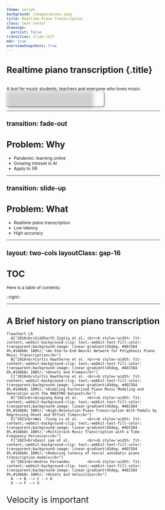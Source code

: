 ```yaml
---
theme: seriph
background: /images/piano.jpeg 
title: Realtime Piano Transcription
class: text-center
drawings:
  persist: false
transition: slide-left
mdc: true
overviewSnapshots: true
---
```

# Realtime piano transcription {.title}

<br/>
A tool for music students, teachers and everyone who loves music.

<div class="abs-br" style="width: 320px; height: 50px; overflow: hidden; border-radius: 0.5em;filter: drop-shadow(2px 4px 6px gray);box-shadow: 1px 1px 3px 1px #0000007d;">
  <img src="/images/uncuyo.png" width=395 height=150 style="width: 320px; background: #aaa3; overflow: hidden; position: absolute; top: -35px; left: 0;"/>
</div>

---
transition: fade-out
---

# Problem: Why

<v-clicks>

- Pandemic: learning online
- Growing intreset in AI
- Apply to XR

</v-clicks>

<!--
- [click] The <a href="https://www.researchgate.net/publication/366228990_The_Impact_of_Covid-19_Pandemic_on_Music_Education_A_Review_of_the_Literature">pandemic</a> lead everyone to start learning new skills online.
- [click] Tools like chatgpt have sparked interest in AI.
- [click] The music industry is starting to <a href="https://www.alliedmarketresearch.com/augmented-and-virtual-reality-market">adopt</a> XR.
-->

---
transition: slide-up
---

# Problem: What

<v-clicks>

- Realtime piano transcription
- Low latency
- High accuracy
</v-clicks>
<!-- 
Una herramienta que permite transcripcion de piano en tiempo real[click], con baja latencia[click] y alta precision[click].
-->

---
layout: two-cols
layoutClass: gap-16
---

# TOC

Here is a table of contents:

<img src="/images/piano-vr3.jpg" />

::right::

<Toc v-click minDepth="1" maxDepth="2"></Toc>

---

# A Brief history on piano transcription

```mermaid
flowchart LR
  A["2016<br>Siddharth Sigtia et al. <br><b style='width: fit-content;-webkit-background-clip: text;-webkit-text-fill-color: transparent;background-image: linear-gradient(45deg, #4EC5D4 0%,#146b8c 100%);'>An End-to-End Neural Network for Polyphonic Piano Music Transcription</b>"]
  B["2018<br>Curtis Hawthorne et al. <br><b style='width: fit-content;-webkit-background-clip: text;-webkit-text-fill-color: transparent;background-image: linear-gradient(45deg, #4EC5D4 0%,#146b8c 100%);'>Onsets and Frames</b>"]
  C["2018<br>Curtis Hawthorne et al. <br><b style='width: fit-content;-webkit-background-clip: text;-webkit-text-fill-color: transparent;background-image: linear-gradient(45deg, #4EC5D4 0%,#146b8c 100%);'>Enabling Factorized Piano Music Modeling and Generation with the MAESTRO Dataset</b>"]
  D["2021<br>Qiuqiang Kong et al.    <br><b style='width: fit-content;-webkit-background-clip: text;-webkit-text-fill-color: transparent;background-image: linear-gradient(45deg, #4EC5D4 0%,#146b8c 100%);'>High-Resolution Piano Transcription With Pedals by Regressing Onset and Offset Times</b>"]
  E["2023<br>Wei -Tsung Lu et al.    <br><b style='width: fit-content;-webkit-background-clip: text;-webkit-text-fill-color: transparent;background-image: linear-gradient(45deg, #4EC5D4 0%,#146b8c 100%);'>Multitrack Music Transcription with a Time-Frequency Perceiver</b>"]
  F["2023<br>Dasol Lee et al.        <br><b style='width: fit-content;-webkit-background-clip: text;-webkit-text-fill-color: transparent;background-image: linear-gradient(45deg, #4EC5D4 0%,#146b8c 100%);'>Reducing latency of neural automatic piano transcription models</b>"]
  G["2023<br>Andres Fernandez        <br><b style='width: fit-content;-webkit-background-clip: text;-webkit-text-fill-color: transparent;background-image: linear-gradient(45deg, #4EC5D4 0%,#146b8c 100%);'>Onsets and Velocities</b>"]
  A --> B --> C --> D
  E --> F --> G
```

<br/>
<p v-click class="green" style="margin:auto; font-size: 2em; height: 150%;">Velocity is important</p>

<!--

- 2016: First End-to-end NN solution
- 2018: Onsets and Frames!
- 2018: MAESTRO dataset
- 2021: High resolution
- 2023: Multitrack: Multiple instruments
- 2023: Latency
- 2023: Velocities

-->

---
layout: two-cols
layoutClass: gap-16
---

# A Brief history on piano transcription \[2\]


```mermaid
flowchart TD
A[Audio] --> M[MEL] --> B[Onset Detection Posteriorgram]
M --> C[Offset Detection Posteriorgram]

B & C --> F[Predictions]
```

<p class="blue" style="margin:auto; margin-top: 0.5em; font-size: 2em;"><a href="https://goo.gl/magenta/onsets-frames-examples">Onsets And Frames</a></p>

::right::

<img src="/images/onf.png" style="height: 100%"/>


<!--

- Audio
- MEL
- Onset & Offset Detection
- Predictions (Decoding)

-->

---

# Problem: To who

<v-clicks>

- Music students (All levels)
- Music teachers
- Music schools
- Composers
- Developers (B2B)
</v-clicks>


<v-click>

## Other markets:

- <v-click>Gaming</v-click>

<v-click>
<Youtube id="jyR1W3X9s74?start=205&end=213&mute=1&loop=1&autoplay=1&controls=0&playlist=jyR1W3X9s74" />
</v-click>

</v-click>

<!--
Le vamos a vender a
- [click] practicar, y aprender piano;
  - 1.7% <a href="https://www.music.org/pdf/mihe/facts.pdf">toman musica como carrera</a>
  - 70% <a href="https://admissionsly.com/wp-content/uploads/2020/05/3-1.png">hacen una carrera</a>
  - 90% <a href="https://en.wikipedia.org/wiki/Educational_attainment_in_the_United_States#:~:text=In%202018%2C%20nearly%209/10,in%201950%20versus%2090%25%20today.">terminan la secundaria</a>
  - Osea: 1.7% * 70% * 90% = 1.07% de la poblacion
  - La <a href="https://www.worldometers.info/">poblacion</a> es ~8.186.830.000
  - Osea: ~87.680.949 estudiantes de musica
  - 15% <a href="https://www.researchgate.net/figure/Distribution-of-the-musical-instruments-played-by-the-participants_fig1_260796060">estudia piano</a>
  - 0.15% del mercado: 13.152.142 estudiantes de piano
- [click] dar clases
  - <a href="https://www.zippia.com/music-teacher-jobs/demographics/">30 150</a> profesores de musica
  - <a href="https://www.dpeaflcio.org/factsheets/the-professional-and-technical-workforce-by-the-numbers">93 000 000 profesionales</a>
  - <a href="https://www.dpeaflcio.org/factsheets/the-professional-and-technical-workforce-by-the-numbers">57.8% de la fuerza laboral son profesionales</a>
  - Osea: 3.2% de los profesionales son profesores de musica; 1.8% de la fuerza laboral
  - 3500000000 * 0.018 = 63.000.000 profesores de musica
- [click] clases online, en tiempo real, telepresencia.
- [click] transcribir, rapidamente, no preocuparse por la transcripcion.
- [click] Implementar su propia aplicacion sobre nuestra API

Otras oportunidades:
- [click] Juegos
-->

---
layout: image-right
image: /images/piano-vr.webp
---

# Opportunities


<v-click>

- <a href="https://market.us/report/music-streaming-market/">Growing music market</a> <img src="https://market.us/wp-content/uploads/2018/11/Music-Streaming-Market-by-Type.jpg" style="filter: invert(1)"/>

</v-click>
<br/>
<br/>
<br/>
<br/>
<br/>
<v-clicks>

- Experienced dev team
- Could partner with music schools
- Music education is not a niche market
</v-clicks>

# Threats {.red}
<v-clicks depth=2>

- Competition: Speed to market
  - No other VR app does transcription at the moment
- Tech limitations

</v-clicks>

<style>
li {
  position: relative;
}
img {
  width: 60%;
  position: absolute;
  clip: rect(20px, 283px, 170px, 1px);
}
</style>

<!-- 

- Growing music market [click] 
- [click] Experienced dev team; Could expand to not only music education, but also music production, gaming, etc.
- [click] By licensing the software to music schools, we could reach a larger audience and have a more stable income.
- [click] Music education is not a niche market: 1.7% of the population studies music, 15% of them study piano.


Threats
- [click] With the AI boom, competition is fierce. Speed to market is crucial.
  - [click] Unique for now
- [click] Tech limitations: Latency, accuracy, etc. But also compute.
-->

---
layout: image-left
image: /images/piano-vr2.jpg
---

# Weaknesses {.red}
<v-clicks>

- High development costs
- Complex user onboarding
</v-clicks>

# Strengths



<v-click><p>Unique product</p></v-click>

- <v-click> <strong class="green">Physical instrument support</strong> </v-click>

- <v-click> Realtime transcription </v-click> <v-click> & Low latency </v-click> <v-click> = <strong class="blue">Realtime Feedback</strong> </v-click>


<!--

Weaknesses
- [click] The software is complex and requires a lot of development. **High model training cost**
- [click] If not done correctly, user onboarding could be a nightmare.
- [click] Unique product: There are no other products that offer realtime piano transcription.

Strength
- The best thing we have is [click] physical instrument support.

-->

---
layout: image
image: /images/use-cases.jpg
---

# Use cases

<v-click>

```mermaid
flowchart LR
A["2024<br>Drew Edwards et al.<br><b style='width: fit-content;-webkit-background-clip: text;-webkit-text-fill-color: transparent;background-image: linear-gradient(45deg, #4ed47d 0%,#0d5f29 100%);'>A Data-Driven Analysis of Robust Automatic Piano Transcription</b>"]
```
</v-click>

<v-click>

```mermaid
flowchart LR
A["2024<br>Taegyun Kwon et al.<br><b style='width: fit-content;-webkit-background-clip: text;-webkit-text-fill-color: transparent;background-image: linear-gradient(45deg, #4ed47d 0%,#0d5f29 100%);'>Towards Efficient and Real-Time Piano Transcription Using Neural Autoregressive Models</b>"]
```
</v-click>

<!-- 
(Explain the use cases) How can we know we can get all 3?
- [click] Generalization
- [click] Realtime
-->

---
layout: two-cols
layoutClass: gap-16
---


# Problem: Via

<v-clicks>

- Web
- Oculus Quest
- Native PC App

</v-clicks>

::right::

<div class="abc">
  <img src="/images/web.png"/>
  <br/>
  <br/>
  <img src="/images/windows.png"/>
  <img src="/images/meta.png"/>
</div>

<style>
  div.abc{
    /* display:flex;
    flex-direction: column; */
  }
  img{
    filter: drop-shadow(2px 4px 6px white);
    height: 150px;
    margin: auto
  }
</style>

<!-- 
How to give the product to the user.
- [click] Web: Easy to use, but limited by the browser.
- [click] Oculus Quest: High quality, but requires a headset.
- [click] Native PC App: High quality, but requires a computer.
-->

---

# Problem: $$?

<v-clicks>

- Individuals: One-time purchase
- Organizations: Licensing
- Developers: API access subscription

</v-clicks>

<!--

- [click] Individuals: One-time purchase
- [click] Organizations: Licensing
- [click] Could also offer a subscription model

-->

---

# Plans

<v-clicks depth=2>

- MVP
  - Train transcription model
  - Finish polishing AR app
  - Launch
- 1 year
  - Expand to other instruments
  - Improve transcription accuracy
  - Expand to other markets

</v-clicks>

<!--

- MVP
- 1 year plan

-->

---

# Infrastructure

<v-clicks>

- Require AR glasses
- Require a piano
- Require a computer

</v-clicks>

<!--
Infrastructure is a big part of the product.

We could consider partnering with VR companies to provide the glasses, or even provide them ourselves.
-->

---

# Problem: Costs

<v-clicks>

- Development
- Marketing
- Server + App Maintenance
- Hiring a team

</v-clicks>

<!-- 
- [click] Development: High cost; This includes model training, app development, etc.
- [click] Marketing: High cost
- [click] Server + App Maintenance: High cost
- [click] Could also consider hiring a team of developers, or outsourcing the work.

-->

---
layout: image
image: /images/piano.jpeg
---

# Thank you!

<div class="abs-br m-5">
  <a href="https://github.com/MightyHelper"><CarbonLogoGithub /> github.com/MightyHelper </a>
  <br/>
  <a href="https://soundcloud.com/mighty_helper/random-improvs-yama00"><CarbonMusic />Music!</a>
</div>
---

# AR Demo

<SlidevVideo v-click autoplay='once' autoreset='click'>
  <source src="/images/piano-sync-gif.mp4" type="video/mp4"/>
</SlidevVideo>

---